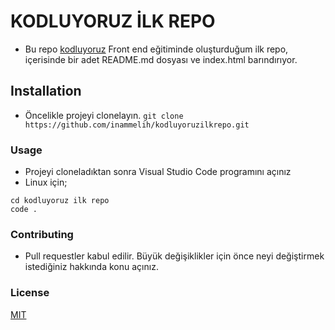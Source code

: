 # KODLUYORUZ İLK REPO
- Bu repo [kodluyoruz](https://kodluyoruz.org) Front end eğitiminde oluşturduğum ilk repo, içerisinde bir adet README.md dosyası ve index.html barındırıyor.

## Installation
- Öncelikle projeyi clonelayın.
``` git clone https://github.com/inammelih/kodluyoruzilkrepo.git ```

### Usage
- Projeyi cloneladıktan sonra Visual Studio Code programını açınız
- Linux için;
```
cd kodluyoruz ilk repo 
code . 
```

### Contributing
- Pull requestler kabul edilir. Büyük değişiklikler için önce neyi değiştirmek istediğiniz hakkında konu açınız.

### License
[MIT](https://www.mit.edu)





